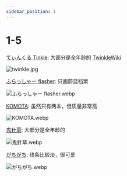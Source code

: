 ```yaml
---
sidebar_position: 1
---
```


# 1-5

[てぃんくる Tinkle](https://x.com/mubialice/media): 大部分是全年龄的 [TwinkleWiki](https://twinkle.kikkaai.com/)

![twinkle.jpg](https://p.inari.site/usr/1818/689f51a27839c.jpg)

[ふらっしゃー flasher](https://www.pixiv.net/users/102659495/illustrations): 只画蔚蓝档案

![ふらっしゃー flasher.webp](https://p.inari.site/usr/1818/689f51aca5735.webp)

[KOMOTA](https://www.pixiv.net/users/17532381/illustrations): 虽然只有两本，但质量非常高

![KOMOTA.webp](https://p.inari.site/usr/1818/689f51ae1a656.webp)

[鬼针草](https://www.pixiv.net/users/6049901/illustrations): 大部分是全年龄的

![鬼針草.webp](https://p.inari.site/usr/1818/689f51aec27d1.webp)

[がちがち](https://www.pixiv.net/users/41989573/illustrations): 线条比较淡，很可爱

![がちがち.webp](https://p.inari.site/usr/1818/68a059325d0fa.webp)